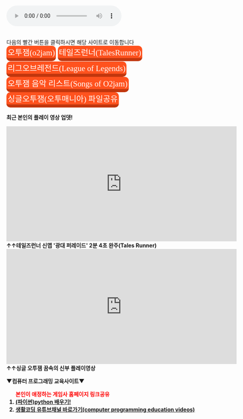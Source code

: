 <html>

<head>
 <meta charset="UTF-8">
<style>
    .btn{
      text-decoration: none;
      font-size:1.3rem;
      color:white;
      padding:1px 3px 1px 3px;
      margin:0.2px;
      display:inline-block;
      border-radius: 10px;
      transition:all 0.1s;
      font-family: 'Sunflower';
    }
    .btn:active{
      transform: translateY(3px);
    }
    .btn.blue{
      background-color: #1f75d9;
      border-bottom:8px solid #165195;
    }
    .btn.blue:active{
      border-bottom:4px solid #165195;
    }
    .btn.red{
      background-color: #ff521e;
      border-bottom:8px solid #c1370e;
    }
    .btn.red:active{
      border-bottom:4px solid #c1370e;
    }
  </style>
  <title> new document </title>
</head>

<body>
<body background="배경수정.png">
 
<audio src="게임채널 배경음악.mp3" controls autoplay></audio>
              
<br>다음의 빨간 버튼을 클릭하시면 해당 사이트로 이동합니다<br>
<a class="btn red" href="http://genebank.rda.go.kr/" target="_blank">오투잼(o2jam)</a>
<a class="btn red" href="http://tr.game.onstove.com/index.asp" target="_blank">테일즈런너(TalesRunner)</a>
<a class="btn red" href="https://leagueoflegends.co.kr/" target="_blank">리그오브레전드(League of Legends)</a><br>
<a class="btn red" href="https://www.youtube.com/watch?v=NpyrcXYPiM4&list=PLw12emVrmPC_GWfSMc9JUkDJDZBDPaklF" target="_blank">오투잼 음악 리스트(Songs of O2jam)</a>
<a class="btn red" href="https://www.sectiong.net/107" target="_blank">싱글오투잼(오투매니아) 파일공유</a><br>


<b>최근 본인의 플레이 영상 업뎃!<br>
<iframe width="600" height="300" src="https://www.youtube.com/embed/PQveqCcqvLs" frameborder="0" allow="accelerometer; autoplay; encrypted-media; gyroscope; picture-in-picture" allowfullscreen></iframe>
<br>↑↑테일즈런너 신맵 '광대 퍼레이드' 2분 4초 완주(Tales Runner)</a>
<iframe width="600" height="300" src="https://www.youtube.com/embed/fsxaGLUBmek" frameborder="0" allow="accelerometer; autoplay; encrypted-media; gyroscope; picture-in-picture" allowfullscreen></iframe>
<br>↑↑싱글 오투잼 꿈속의 신부 플레이영상</b></a>

<b>▼컴퓨터 프로그래밍 교육사이트▼
<ol><b><font color="red">본인이 애정하는 게임사 홈페이지 링크공유</font></b>
<li><a href="https://wikidocs.net/book/1657" target="_blank" align="left">(파이썬)python 배우기!</a>
<li><a href="https://www.youtube.com/user/egoing2" target="_blank" align="left">생활코딩 유튜브채널 바로가기(computer programming education videos)</a>
</ol>


</body>

</html>

